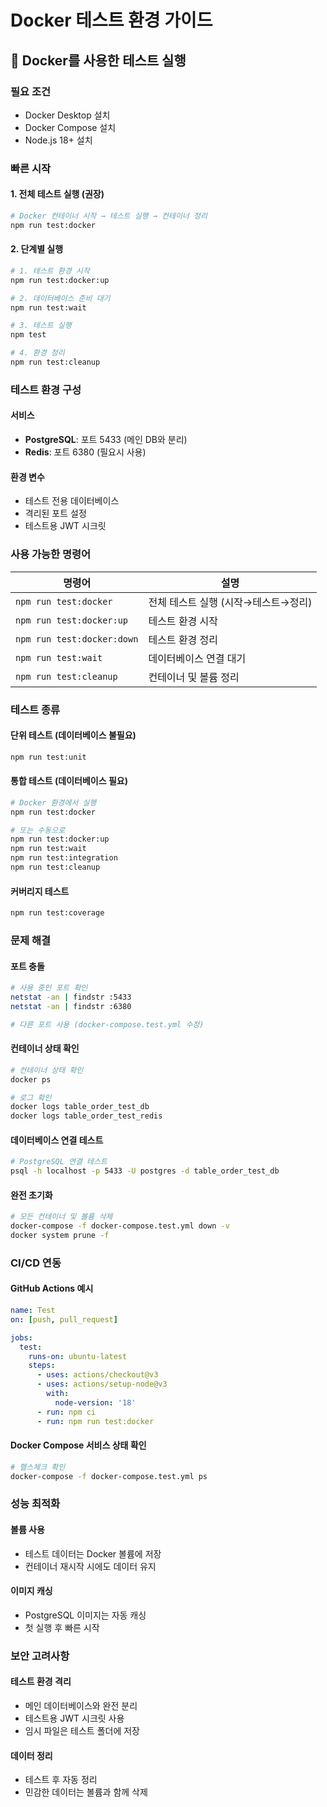 # Docker 테스트 환경 가이드

## 🐳 Docker를 사용한 테스트 실행

### **필요 조건**
- Docker Desktop 설치
- Docker Compose 설치
- Node.js 18+ 설치

### **빠른 시작**

#### **1. 전체 테스트 실행 (권장)**
```bash
# Docker 컨테이너 시작 → 테스트 실행 → 컨테이너 정리
npm run test:docker
```

#### **2. 단계별 실행**
```bash
# 1. 테스트 환경 시작
npm run test:docker:up

# 2. 데이터베이스 준비 대기
npm run test:wait

# 3. 테스트 실행
npm test

# 4. 환경 정리
npm run test:cleanup
```

### **테스트 환경 구성**

#### **서비스**
- **PostgreSQL**: 포트 5433 (메인 DB와 분리)
- **Redis**: 포트 6380 (필요시 사용)

#### **환경 변수**
- 테스트 전용 데이터베이스
- 격리된 포트 설정
- 테스트용 JWT 시크릿

### **사용 가능한 명령어**

| 명령어 | 설명 |
|--------|------|
| `npm run test:docker` | 전체 테스트 실행 (시작→테스트→정리) |
| `npm run test:docker:up` | 테스트 환경 시작 |
| `npm run test:docker:down` | 테스트 환경 정리 |
| `npm run test:wait` | 데이터베이스 연결 대기 |
| `npm run test:cleanup` | 컨테이너 및 볼륨 정리 |

### **테스트 종류**

#### **단위 테스트 (데이터베이스 불필요)**
```bash
npm run test:unit
```

#### **통합 테스트 (데이터베이스 필요)**
```bash
# Docker 환경에서 실행
npm run test:docker

# 또는 수동으로
npm run test:docker:up
npm run test:wait
npm run test:integration
npm run test:cleanup
```

#### **커버리지 테스트**
```bash
npm run test:coverage
```

### **문제 해결**

#### **포트 충돌**
```bash
# 사용 중인 포트 확인
netstat -an | findstr :5433
netstat -an | findstr :6380

# 다른 포트 사용 (docker-compose.test.yml 수정)
```

#### **컨테이너 상태 확인**
```bash
# 컨테이너 상태 확인
docker ps

# 로그 확인
docker logs table_order_test_db
docker logs table_order_test_redis
```

#### **데이터베이스 연결 테스트**
```bash
# PostgreSQL 연결 테스트
psql -h localhost -p 5433 -U postgres -d table_order_test_db
```

#### **완전 초기화**
```bash
# 모든 컨테이너 및 볼륨 삭제
docker-compose -f docker-compose.test.yml down -v
docker system prune -f
```

### **CI/CD 연동**

#### **GitHub Actions 예시**
```yaml
name: Test
on: [push, pull_request]

jobs:
  test:
    runs-on: ubuntu-latest
    steps:
      - uses: actions/checkout@v3
      - uses: actions/setup-node@v3
        with:
          node-version: '18'
      - run: npm ci
      - run: npm run test:docker
```

#### **Docker Compose 서비스 상태 확인**
```bash
# 헬스체크 확인
docker-compose -f docker-compose.test.yml ps
```

### **성능 최적화**

#### **볼륨 사용**
- 테스트 데이터는 Docker 볼륨에 저장
- 컨테이너 재시작 시에도 데이터 유지

#### **이미지 캐싱**
- PostgreSQL 이미지는 자동 캐싱
- 첫 실행 후 빠른 시작

### **보안 고려사항**

#### **테스트 환경 격리**
- 메인 데이터베이스와 완전 분리
- 테스트용 JWT 시크릿 사용
- 임시 파일은 테스트 폴더에 저장

#### **데이터 정리**
- 테스트 후 자동 정리
- 민감한 데이터는 볼륨과 함께 삭제 